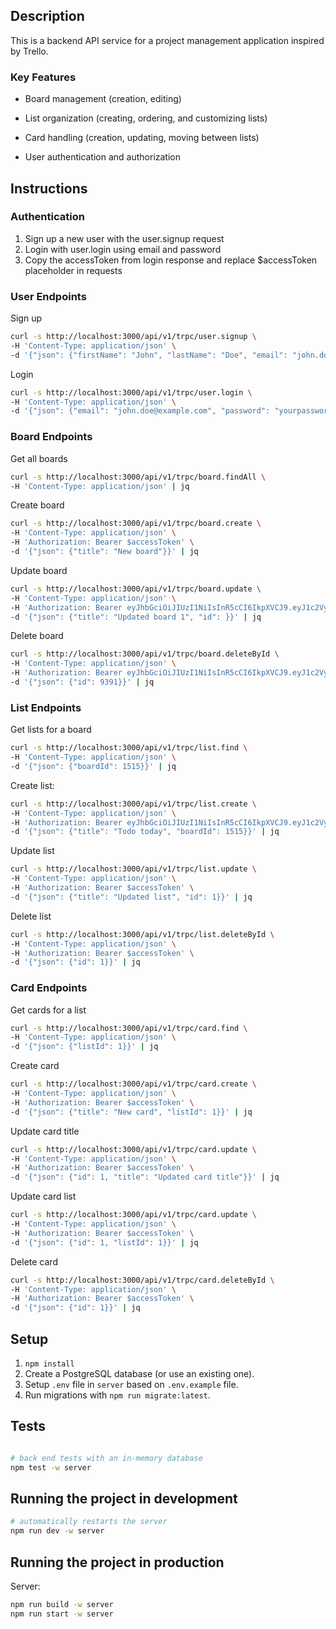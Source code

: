 ## Description

This is a backend API service for a project management application inspired by Trello.

### Key Features

* Board management (creation, editing)

* List organization (creating, ordering, and customizing lists)

* Card handling (creation, updating, moving between lists)

* User authentication and authorization


## Instructions

### Authentication
1. Sign up a new user with the user.signup request
2. Login with user.login using email and password
3. Copy the accessToken from login response and replace $accessToken placeholder in requests

### User Endpoints
Sign up
```bash
curl -s http://localhost:3000/api/v1/trpc/user.signup \
-H 'Content-Type: application/json' \
-d '{"json": {"firstName": "John", "lastName": "Doe", "email": "john.doe@example.com", "password": "yourpassword"}}' | jq
```

Login
```bash
curl -s http://localhost:3000/api/v1/trpc/user.login \
-H 'Content-Type: application/json' \
-d '{"json": {"email": "john.doe@example.com", "password": "yourpassword"}}' | jq
```

### Board Endpoints

Get all boards
```bash
curl -s http://localhost:3000/api/v1/trpc/board.findAll \
-H 'Content-Type: application/json' | jq
```

Create board
```bash
curl -s http://localhost:3000/api/v1/trpc/board.create \
-H 'Content-Type: application/json' \
-H 'Authorization: Bearer $accessToken' \
-d '{"json": {"title": "New board"}}' | jq
```

Update board
```bash
curl -s http://localhost:3000/api/v1/trpc/board.update \
-H 'Content-Type: application/json' \
-H 'Authorization: Bearer eyJhbGciOiJIUzI1NiIsInR5cCI6IkpXVCJ9.eyJ1c2VyIjp7ImlkIjo3MTg0fSwiaWF0IjoxNzMwODg0OTg2LCJleHAiOjE3MzE0ODk3ODZ9.XW7Fbxe0oLa40pK_cDdejN6BKkyE7_vy5JFT4Q-VU0M' \
-d '{"json": {"title": "Updated board 1", "id": }}' | jq
```

Delete board
```bash
curl -s http://localhost:3000/api/v1/trpc/board.deleteById \
-H 'Content-Type: application/json' \
-H 'Authorization: Bearer eyJhbGciOiJIUzI1NiIsInR5cCI6IkpXVCJ9.eyJ1c2VyIjp7ImlkIjoxMjQ3fSwiaWF0IjoxNzMwODg1MDQyLCJleHAiOjE3MzE0ODk4NDJ9.kI-fY2wBzUwBpaJ2gpx76evdC7BDHItT1g4I0E7CC5U' \
-d '{"json": {"id": 9391}}' | jq
```

### List Endpoints

Get lists for a board
```bash
curl -s http://localhost:3000/api/v1/trpc/list.find \
-H 'Content-Type: application/json' \
-d '{"json": {"boardId": 1515}}' | jq
```

Create list:
```bash
curl -s http://localhost:3000/api/v1/trpc/list.create \
-H 'Content-Type: application/json' \
-H 'Authorization: Bearer eyJhbGciOiJIUzI1NiIsInR5cCI6IkpXVCJ9.eyJ1c2VyIjp7ImlkIjoxMjQ3fSwiaWF0IjoxNzMwODg1MDQyLCJleHAiOjE3MzE0ODk4NDJ9.kI-fY2wBzUwBpaJ2gpx76evdC7BDHItT1g4I0E7CC5U' \
-d '{"json": {"title": "Todo today", "boardId": 1515}}' | jq
```

Update list
```bash
curl -s http://localhost:3000/api/v1/trpc/list.update \
-H 'Content-Type: application/json' \
-H 'Authorization: Bearer $accessToken' \
-d '{"json": {"title": "Updated list", "id": 1}}' | jq
```

Delete list
```bash
curl -s http://localhost:3000/api/v1/trpc/list.deleteById \
-H 'Content-Type: application/json' \
-H 'Authorization: Bearer $accessToken' \
-d '{"json": {"id": 1}}' | jq
```

### Card Endpoints

Get cards for a list
```bash
curl -s http://localhost:3000/api/v1/trpc/card.find \
-H 'Content-Type: application/json' \
-d '{"json": {"listId": 1}}' | jq
```
Create card
```bash
curl -s http://localhost:3000/api/v1/trpc/card.create \
-H 'Content-Type: application/json' \
-H 'Authorization: Bearer $accessToken' \
-d '{"json": {"title": "New card", "listId": 1}}' | jq
```

Update card title
```bash
curl -s http://localhost:3000/api/v1/trpc/card.update \
-H 'Content-Type: application/json' \
-H 'Authorization: Bearer $accessToken' \
-d '{"json": {"id": 1, "title": "Updated card title"}}' | jq
```

Update card list
```bash
curl -s http://localhost:3000/api/v1/trpc/card.update \
-H 'Content-Type: application/json' \
-H 'Authorization: Bearer $accessToken' \
-d '{"json": {"id": 1, "listId": 1}}' | jq
```

Delete card
```bash
curl -s http://localhost:3000/api/v1/trpc/card.deleteById \
-H 'Content-Type: application/json' \
-H 'Authorization: Bearer $accessToken' \
-d '{"json": {"id": 1}}' | jq
```

## Setup

1. `npm install`
2. Create a PostgreSQL database (or use an existing one).
3. Setup `.env` file in `server` based on `.env.example` file.
4. Run migrations with `npm run migrate:latest`.

## Tests

```bash

# back end tests with an in-memory database
npm test -w server
```

## Running the project in development

```bash
# automatically restarts the server
npm run dev -w server

```

## Running the project in production


Server:

```bash
npm run build -w server
npm run start -w server
```
